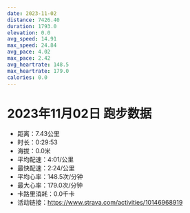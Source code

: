 ```yaml
---
date: 2023-11-02
distance: 7426.40
duration: 1793.0
elevation: 0.0
avg_speed: 14.91
max_speed: 24.84
avg_pace: 4.02
max_pace: 2.42
avg_heartrate: 148.5
max_heartrate: 179.0
calories: 0.0
---
```


# 2023年11月02日 跑步数据

- 距离：7.43公里
- 时长：0:29:53
- 海拔：0.0米
- 平均配速：4:01/公里
- 最快配速：2:24/公里
- 平均心率：148.5次/分钟
- 最大心率：179.0次/分钟
- 卡路里消耗：0.0千卡
- 活动链接：https://www.strava.com/activities/10146968919
